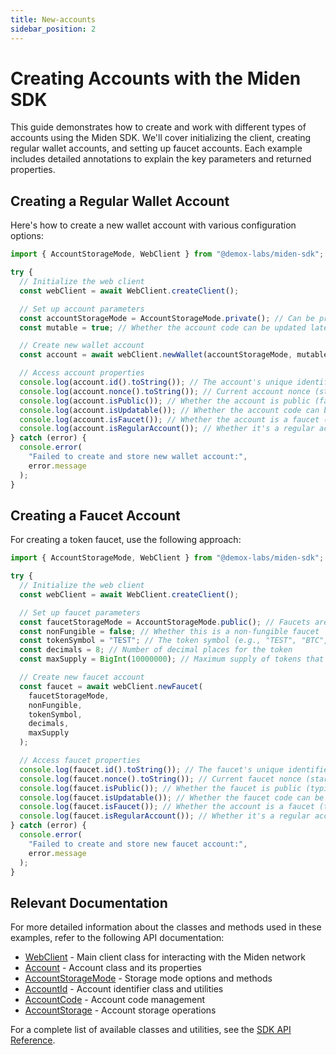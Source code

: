```yaml
---
title: New-accounts
sidebar_position: 2
---
```


# Creating Accounts with the Miden SDK

This guide demonstrates how to create and work with different types of accounts using the Miden SDK. We'll cover initializing the client, creating regular wallet accounts, and setting up faucet accounts. Each example includes detailed annotations to explain the key parameters and returned properties.

## Creating a Regular Wallet Account

Here's how to create a new wallet account with various configuration options:

```typescript
import { AccountStorageMode, WebClient } from "@demox-labs/miden-sdk";

try {
  // Initialize the web client
  const webClient = await WebClient.createClient();

  // Set up account parameters
  const accountStorageMode = AccountStorageMode.private(); // Can be private() or public()
  const mutable = true; // Whether the account code can be updated later

  // Create new wallet account
  const account = await webClient.newWallet(accountStorageMode, mutable);

  // Access account properties
  console.log(account.id().toString()); // The account's unique identifier (hex string)
  console.log(account.nonce().toString()); // Current account nonce (starts at 0)
  console.log(account.isPublic()); // Whether the account is public (false for private storage)
  console.log(account.isUpdatable()); // Whether the account code can be updated (true if mutable)
  console.log(account.isFaucet()); // Whether the account is a faucet (false for regular wallets)
  console.log(account.isRegularAccount()); // Whether it's a regular account (true for wallets)
} catch (error) {
  console.error(
    "Failed to create and store new wallet account:",
    error.message
  );
}
```

## Creating a Faucet Account

For creating a token faucet, use the following approach:

```typescript
import { AccountStorageMode, WebClient } from "@demox-labs/miden-sdk";

try {
  // Initialize the web client
  const webClient = await WebClient.createClient();

  // Set up faucet parameters
  const faucetStorageMode = AccountStorageMode.public(); // Faucets are typically public
  const nonFungible = false; // Whether this is a non-fungible faucet
  const tokenSymbol = "TEST"; // The token symbol (e.g., "TEST", "BTC", etc.)
  const decimals = 8; // Number of decimal places for the token
  const maxSupply = BigInt(10000000); // Maximum supply of tokens that can be minted

  // Create new faucet account
  const faucet = await webClient.newFaucet(
    faucetStorageMode,
    nonFungible,
    tokenSymbol,
    decimals,
    maxSupply
  );

  // Access faucet properties
  console.log(faucet.id().toString()); // The faucet's unique identifier
  console.log(faucet.nonce().toString()); // Current faucet nonce (starts at 0)
  console.log(faucet.isPublic()); // Whether the faucet is public (typically true)
  console.log(faucet.isUpdatable()); // Whether the faucet code can be updated (always false)
  console.log(faucet.isFaucet()); // Whether the account is a faucet (true)
  console.log(faucet.isRegularAccount()); // Whether it's a regular account (false for faucets)
} catch (error) {
  console.error(
    "Failed to create and store new faucet account:",
    error.message
  );
}
```

## Relevant Documentation

For more detailed information about the classes and methods used in these examples, refer to the following API documentation:

- [WebClient](../api/classes/WebClient) - Main client class for interacting with the Miden network
- [Account](../api/classes/Account) - Account class and its properties
- [AccountStorageMode](../api/classes/AccountStorageMode) - Storage mode options and methods
- [AccountId](../api/classes/AccountId) - Account identifier class and utilities
- [AccountCode](../api/classes/AccountCode) - Account code management
- [AccountStorage](../api/classes/AccountStorage) - Account storage operations

For a complete list of available classes and utilities, see the [SDK API Reference](../api/index).
